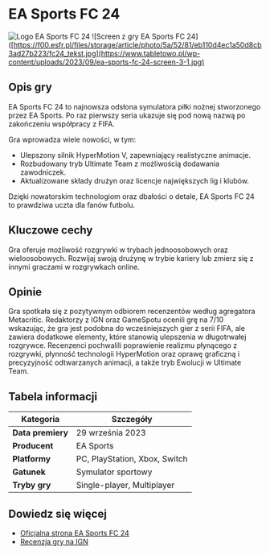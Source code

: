 # EA Sports FC 24

![Logo EA Sports FC 24](https://upload.wikimedia.org/wikipedia/commons/thumb/b/b4/EA_Sports_FC_24_logo.svg/360px-EA_Sports_FC_24_logo.svg.png)
![Screen z gry EA Sports FC 24]([https://f00.esfr.pl/files/storage/article/photo/5a/52/81/eb110d4ec1a50d8cb3ad27b223/fc24_tekst.jpg](https://www.tabletowo.pl/wp-content/uploads/2023/09/ea-sports-fc-24-screen-3-1.jpg)

## Opis gry
EA Sports FC 24 to najnowsza odsłona symulatora piłki nożnej stworzonego przez EA Sports. Po raz pierwszy seria 
ukazuje się pod nową nazwą po zakończeniu współpracy z FIFA.

Gra wprowadza wiele nowości, w tym:
- Ulepszony silnik HyperMotion V, zapewniający realistyczne animacje.
- Rozbudowany tryb Ultimate Team z możliwością dodawania zawodniczek.
- Aktualizowane składy drużyn oraz licencje największych lig i klubów.

Dzięki nowatorskim technologiom oraz dbałości o detale, EA Sports FC 24 to prawdziwa uczta dla fanów futbolu.

## Kluczowe cechy
Gra oferuje możliwość rozgrywki w trybach jednoosobowych oraz wieloosobowych. Rozwijaj swoją drużynę w trybie kariery lub zmierz się z innymi graczami w rozgrywkach online.

## Opinie
Gra spotkała się z pozytywnym odbiorem recenzentów według agregatora Metacritic.
Redaktorzy z IGN oraz GameSpotu ocenili grę na 7/10 wskazując, że gra jest podobna do wcześniejszych gier z serii FIFA, ale zawiera dodatkowe elementy, które stanowią ulepszenia w długotrwałej rozgrywce. Recenzenci pochwalili poprawienie realizmu płynącego z rozgrywki, płynność technologii HyperMotion oraz oprawę graficzną i precyzyjność odtwarzanych animacji, a także tryb Ewolucji w Ultimate Team.


## Tabela informacji
| Kategoria         | Szczegóły                      |
|--------------------|--------------------------------|
| **Data premiery**  | 29 września 2023              |
| **Producent**      | EA Sports                     |
| **Platformy**      | PC, PlayStation, Xbox, Switch |
| **Gatunek**        | Symulator sportowy            |
| **Tryby gry**      | Single-player, Multiplayer    |

## Dowiedz się więcej
- [Oficjalna strona EA Sports FC 24](https://www.ea.com/games/ea-sports-fc)
- [Recenzja gry na IGN](https://www.ign.com/articles/ea-sports-fc-24-review)
